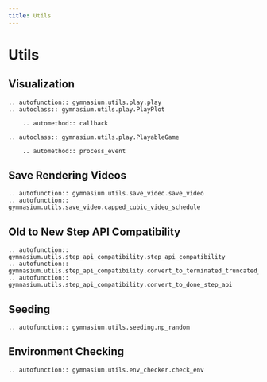 ```yaml
---
title: Utils
---
```


# Utils

## Visualization

```{eval-rst}
.. autofunction:: gymnasium.utils.play.play
.. autoclass:: gymnasium.utils.play.PlayPlot

    .. automethod:: callback

.. autoclass:: gymnasium.utils.play.PlayableGame

    .. automethod:: process_event
```

## Save Rendering Videos

```{eval-rst}
.. autofunction:: gymnasium.utils.save_video.save_video
.. autofunction:: gymnasium.utils.save_video.capped_cubic_video_schedule
```

## Old to New Step API Compatibility

```{eval-rst}
.. autofunction:: gymnasium.utils.step_api_compatibility.step_api_compatibility
.. autofunction:: gymnasium.utils.step_api_compatibility.convert_to_terminated_truncated_step_api
.. autofunction:: gymnasium.utils.step_api_compatibility.convert_to_done_step_api
```

## Seeding

```{eval-rst}
.. autofunction:: gymnasium.utils.seeding.np_random
```

## Environment Checking

```{eval-rst}
.. autofunction:: gymnasium.utils.env_checker.check_env
```
